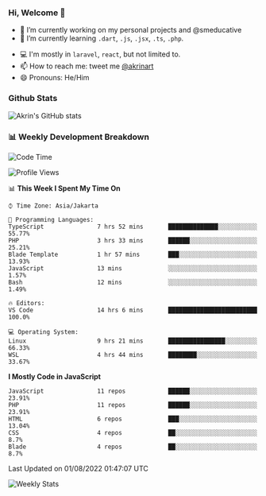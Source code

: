 ### Hi, Welcome 👋

<!--
**akrindev/akrindev** is a ✨ _special_ ✨ repository because its `README.md` (this file) appears on your GitHub profile.

Here are some ideas to get you started:
-->


- 🔭 I’m currently working on my personal projects and @smeducative
- 🌱 I’m currently learning `.dart`, `.js`, `.jsx`, `.ts`, `.php`.
<!-- - 👯 I’m looking to collaborate on -->
<!-- - 🤔 I’m looking for help with ... -->
- 💻 I'm mostly in `laravel`, `react`, but not limited to.
- 📫 How to reach me: tweet me [@akrinart](https://twitter.com/Akrinart)
- 😄 Pronouns: He/Him


### Github Stats
![Akrin's GitHub stats](https://github-readme-stats.vercel.app/api?username=akrindev&show_icons=true&theme=react&count_private=true)

### 📊 Weekly Development Breakdown

<!--START_SECTION:waka-->
![Code Time](http://img.shields.io/badge/Code%20Time-0%20secs-blue)

![Profile Views](http://img.shields.io/badge/Profile%20Views-0-blue)

📊 **This Week I Spent My Time On** 

```text
⌚︎ Time Zone: Asia/Jakarta

💬 Programming Languages: 
TypeScript               7 hrs 52 mins       ██████████████░░░░░░░░░░░   55.77% 
PHP                      3 hrs 33 mins       ██████░░░░░░░░░░░░░░░░░░░   25.21% 
Blade Template           1 hr 57 mins        ███░░░░░░░░░░░░░░░░░░░░░░   13.93% 
JavaScript               13 mins             ░░░░░░░░░░░░░░░░░░░░░░░░░   1.57% 
Bash                     12 mins             ░░░░░░░░░░░░░░░░░░░░░░░░░   1.49%

🔥 Editors: 
VS Code                  14 hrs 6 mins       █████████████████████████   100.0%

💻 Operating System: 
Linux                    9 hrs 21 mins       ████████████████░░░░░░░░░   66.33% 
WSL                      4 hrs 44 mins       ████████░░░░░░░░░░░░░░░░░   33.67%

```

**I Mostly Code in JavaScript** 

```text
JavaScript               11 repos            ██████░░░░░░░░░░░░░░░░░░░   23.91% 
PHP                      11 repos            ██████░░░░░░░░░░░░░░░░░░░   23.91% 
HTML                     6 repos             ███░░░░░░░░░░░░░░░░░░░░░░   13.04% 
CSS                      4 repos             ██░░░░░░░░░░░░░░░░░░░░░░░   8.7% 
Blade                    4 repos             ██░░░░░░░░░░░░░░░░░░░░░░░   8.7%

```



 Last Updated on 01/08/2022 01:47:07 UTC
<!--END_SECTION:waka-->

![Weekly Stats](https://github-readme-stats.vercel.app/api/wakatime?username=akrindev&theme=github_dark&layout=compact)
